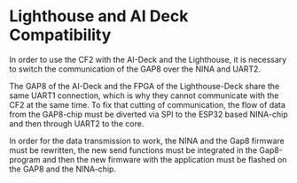 # Lighthouse and AI Deck Compatibility

In order to use the CF2 with the AI-Deck and the Lighthouse, it is necessary to switch the communication of the GAP8 over the NINA and UART2.

The GAP8 of the AI-Deck and the FPGA of the Lighthouse-Deck share the same UART1 connection, which is why they cannot communicate with the CF2 at the same time. To fix that cutting of communication, the flow of data from the GAP8-chip must be diverted via SPI to the ESP32 based NINA-chip and then through UART2 to the core.

In order for the data transmission to work, the NINA and the Gap8 firmware must be rewritten, the new send functions must be integrated in the Gap8-program and then the new firmware with the application must be flashed on the GAP8 and the NINA-chip.